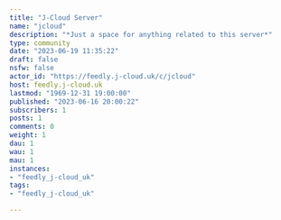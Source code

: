 ```yaml
---
title: "J-Cloud Server" 
name: "jcloud"
description: "*Just a space for anything related to this server*"
type: community
date: "2023-06-19 11:35:22"
draft: false
nsfw: false
actor_id: "https://feedly.j-cloud.uk/c/jcloud"
host: feedly.j-cloud.uk
lastmod: "1969-12-31 19:00:00"
published: "2023-06-16 20:00:22"
subscribers: 1
posts: 1
comments: 0
weight: 1
dau: 1
wau: 1
mau: 1
instances:
- "feedly_j-cloud_uk"
tags: 
- "feedly_j-cloud_uk"

---
```

